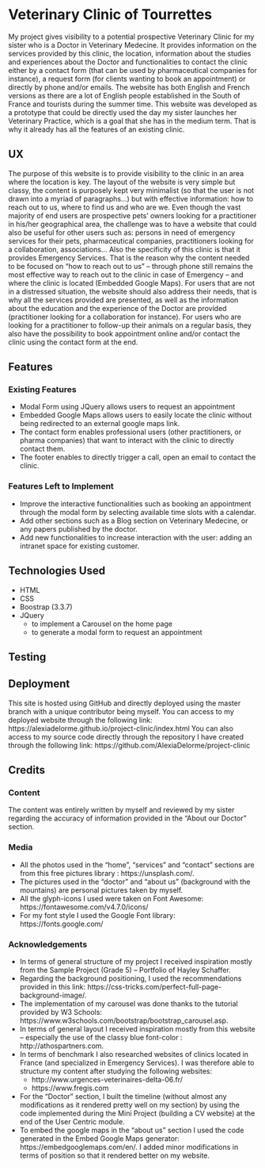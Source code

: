 <h1> Veterinary Clinic of Tourrettes </h1>

My project gives visibility to a potential prospective Veterinary Clinic for my sister who is a Doctor in Veterinary Medecine. 
It provides information on the services provided by this clinic, the location, information about the studies and experiences about the Doctor and functionalities to contact the clinic either by a contact form (that can be used by pharmaceutical companies for instance), a request form (for clients wanting to book an appointment) or directly by phone and/or emails.  The website has both English and French versions as there are a lot of English people established in the South of France and tourists during the summer time.
This website was developed as a prototype that could be directly used the day my sister launches her Veterinary Practice, which is a goal that she has in the medium term. That is why it already has all the features of an existing clinic.

<h2>UX</h2>
The purpose of this website is to provide visibility to the clinic in an area where the location is key. 
The layout of the website is very simple but classy, the content is purposely kept very minimalist (so that the user is not drawn into a myriad of paragraphs…) but with effective information: how to reach out to us, where to find us and who are we. 
Even though the vast majority of end users are prospective pets’ owners looking for a practitioner in his/her geographical area, the challenge was to have a website that could also be useful for other users such as: persons in need of emergency services for their pets, pharmaceutical companies, practitioners looking for a collaboration, associations… 
Also the specificity of this clinic is that it provides Emergency Services. That is the reason why the content needed to be focused on “how to reach out to us” – through phone still remains the most effective way to reach out to the clinic in case of Emergency – and where the clinic is located (Embedded Google Maps). 
For users that are not in a distressed situation, the website should also address their needs, that is why all the services provided are presented, as well as the information about the education and the experience of the Doctor are provided (practitioner looking for a collaboration for instance). For users who are looking for a practitioner to follow-up their animals on a regular basis, they also have the possibility to book appointment online and/or contact the clinic using the contact form at the end. 

<h2>Features</h2>

<h3>Existing Features</h3>
<ul>
<li>Modal Form using JQuery allows users to request an appointment</li>
<li>Embedded Google Maps allows users to easily locate the clinic without being redirected to an external google maps link.</li>
<li>The contact form enables professional users (other practitioners, or pharma companies) that want to interact with the clinic to directly contact them.</li>
<li>The footer enables to directly trigger a call, open an email to contact the clinic.</li> 
</ul>

<h3>Features Left to Implement</h3>
<ul>
<li>Improve the interactive functionalities such as booking an appointment through the modal form by selecting available time slots with a calendar.</li>
<li>Add other sections such as a Blog section on Veterinary Medecine, or any papers published by the doctor.</li>
<li>Add new functionalities to increase interaction with the user: adding an intranet space for existing customer.</li>
</ul>

<h2>Technologies Used</h2>
<ul>
  <li>HTML</li>
<li>CSS</li>
<li>Boostrap (3.3.7)</li>
<li>JQuery <ul>
  <li>	to implement a Carousel on the home page </li>
  <li>to generate a modal form to request an appointment </li>
  </ul>
  </li>
</ul>

<h2>Testing</h2>

<h2>Deployment</h2>
This site is hosted using GitHub and directly deployed using the master branch with a unique contributor being myself. 
You can access to my deployed website through the following link: https://alexiadelorme.github.io/project-clinic/index.html
You can also access to my source code directly through the repository I have created through the following link: https://github.com/AlexiaDelorme/project-clinic

<h2>Credits</h2>

<h3>Content</h3>
The content was entirely written by myself and reviewed by my sister regarding the accuracy of information provided in the “About our Doctor” section. 

<h3>Media</h3>
<ul>
  <li>All the photos used in the “home”, “services” and “contact” sections are from this free pictures library : https://unsplash.com/. </li>
  <li>The pictures used in the “doctor” and “about us” (background with the mountains) are personal pictures taken by myself.</li>
  <li>All the glyph-icons I used were taken on Font Awesome: https://fontawesome.com/v4.7.0/icons/ </li>
  <li>For my font style I used the Google Font library: https://fonts.google.com/</li>
</ul>

<h3>Acknowledgements</h3>
<ul>
  <li>In terms of general structure of my project I received inspiration mostly from the Sample Project (Grade 5) – Portfolio of Hayley Schaffer. </li>
  <li> Regarding the background positioning, I used the recommendations provided in this link: https://css-tricks.com/perfect-full-page-background-image/.</li>
  <li>The implementation of my carousel was done thanks to the tutorial provided by W3 Schools: https://www.w3schools.com/bootstrap/bootstrap_carousel.asp. </li>
  <li> In terms of general layout I received inspiration mostly from this website – especially the use of the classy blue font-color : http://athospartners.com. </li>
  <li>In terms of benchmark I also researched websites of clinics located in France (and specialized in Emergency Services). I was therefore able to structure my content after studying the following websites:
    <ul>
      <li> http://www.urgences-veterinaires-delta-06.fr/  </li>
      <li>https://www.fregis.com </li>
    </ul>
  </li>
  <li>For the “Doctor” section, I built the timeline (without almost any modifications as it rendered pretty well on my section) by using the code implemented during the Mini Project (building a CV website) at the end of the User Centric module. </li>
  <li>To embed the google maps in the “about us” section I used the code generated in the Embed Google Maps generator: https://embedgooglemaps.com/en/. I added minor modifications in terms of position so that it rendered better on my website. </li>
</ul>

